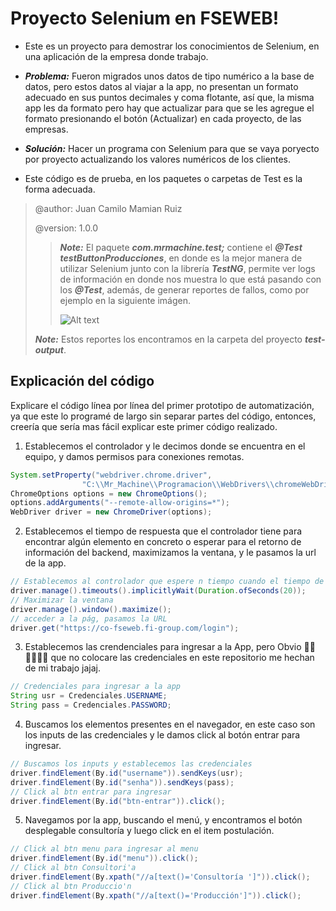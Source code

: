 # Proyecto Selenium en FSEWEB!

 - Este es un proyecto para demostrar los conocimientos de Selenium, en una aplicación de la empresa donde trabajo.
 
 - ***Problema:*** Fueron migrados unos datos de tipo numérico a la base de datos, pero estos datos al viajar a la app, no presentan un formato adecuado en sus puntos decimales y coma flotante, así que, la misma app les da formato pero hay que actualizar para que se les agregue el formato presionando el botón (Actualizar) en cada proyecto, de las empresas.
  
 - ***Solución:*** Hacer un programa con Selenium para que se vaya poryecto por proyecto actualizando los valores numéricos de los clientes.
 
 - Este código es de prueba, en los paquetes o carpetas de Test es la forma adecuada.
  
 > @author: Juan Camilo Mamian Ruiz
 >
 > @version: 1.0.0
 >> ***Note:*** El paquete ***com.mrmachine.test;*** contiene el ***@Test testButtonProducciones***, en donde es la mejor manera de utilizar Selenium junto con la librería ***TestNG***, permite ver logs de información en donde nos muestra lo que está pasando con los ***@Test***, además, de generar reportes de fallos, como por ejemplo en la siguiente imágen.
 >> 
 >> ![Alt text](http://knorrium.info/wp-content/uploads/2010/11/testng-report.png)
 >> 
 >  ***Note:*** Estos reportes los encontramos en la carpeta del proyecto ***test-output***.
 
 ## Explicación  del código

Explicare el código línea por línea del primer prototipo de automatización, ya que este lo programé de largo sin separar partes del código, entonces, creería que sería mas fácil explicar este primer código realizado.

1. Establecemos el controlador y le decimos donde se encuentra en el equipo, y damos permisos para conexiones remotas.
```java
System.setProperty("webdriver.chrome.driver",
				"C:\\Mr_Machine\\Programacion\\WebDrivers\\chromeWebDriver\\chromedriver.exe");
ChromeOptions options = new ChromeOptions();
options.addArguments("--remote-allow-origins=*");
WebDriver driver = new ChromeDriver(options);
```
2. Establecemos el tiempo de respuesta que el controlador tiene para encontrar algún elemento en concreto o esperar para el retorno de información del backend, maximizamos la ventana, y le pasamos la url de la app.
```java
// Establecemos al controlador que espere n tiempo cuando el tiempo de respuesta de la app se demore.
driver.manage().timeouts().implicitlyWait(Duration.ofSeconds(20));
// Maximizar la ventana
driver.manage().window().maximize();
// acceder a la pág, pasamos la URL
driver.get("https://co-fseweb.fi-group.com/login");
```
3. Establecemos las crendenciales para ingresar a la App, pero Obvio 🤦‍♂️🤦‍♂️🤦‍♂️ que no colocare las credenciales en este repositorio me hechan de mi trabajo jajaj.

```java 
// Credenciales para ingresar a la app
String usr = Credenciales.USERNAME;
String pass = Credenciales.PASSWORD;
```
4. Buscamos los elementos presentes en el navegador, en este caso son los inputs de las credenciales y le damos click al botón entrar para ingresar.
```java
// Buscamos los inputs y establecemos las credenciales
driver.findElement(By.id("username")).sendKeys(usr);
driver.findElement(By.id("senha")).sendKeys(pass);
// Click al btn entrar para ingresar
driver.findElement(By.id("btn-entrar")).click();
```
5. Navegamos por la app, buscando el menú, y encontramos el botón desplegable consultoría y luego click en el item postulación. 
```java
// Click al btn menu para ingresar al menu
driver.findElement(By.id("menu")).click();
// Click al btn Consultori'a
driver.findElement(By.xpath("//a[text()='Consultoría ']")).click();
// Click al btn Produccio'n
driver.findElement(By.xpath("//a[text()='Producción']")).click();

```
